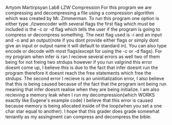 Artyom Martirpsyan
Lab8 LZW Compression
For this program we are compressing and decompressing a file using a compression algorithm which was created by Mr. Zimmerman. To run this program one option is either type ./lzwencoder with several flags the first flag which must be included is the -c or -d flag which tells the user if the program is going to compress or decompress something. The next flag used is -i and an input and -o and an output(note if you dont provide either flags or simply dont give an input or output name it will default to standard in). You can also type encode or decode with most flags(except for using the -c or -d flags). For my program when infer is ran I recieve several errors as well two of them being for not freing two strdups however if you run valgrind this error doesnt come up, I believe this is due to the fact that infer doesnt run the program therefore it doesnt reach the free statements which free the strdups. The second error I recieve is an uninitialization error, I also believe that this is being caused because of the fact that the program isnt being run meaning that infer doesnt realise when they are being initialize. I am also recieving a memory leak when I run my decompression(which WORKS exactly like Eugene's example code) I believe that this error is caused because memory is being allocated inside of the loop(when you set a one char star equal to another). I hope that this grader does grade somewhat leniantly as my assingment can compress and decompress the bible.   

